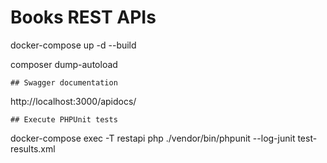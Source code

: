 # Books REST APIs

docker-compose up -d --build

composer dump-autoload

```
## Swagger documentation
```
http://localhost:3000/apidocs/

```
## Execute PHPUnit tests
```
docker-compose exec -T restapi php ./vendor/bin/phpunit --log-junit test-results.xml
